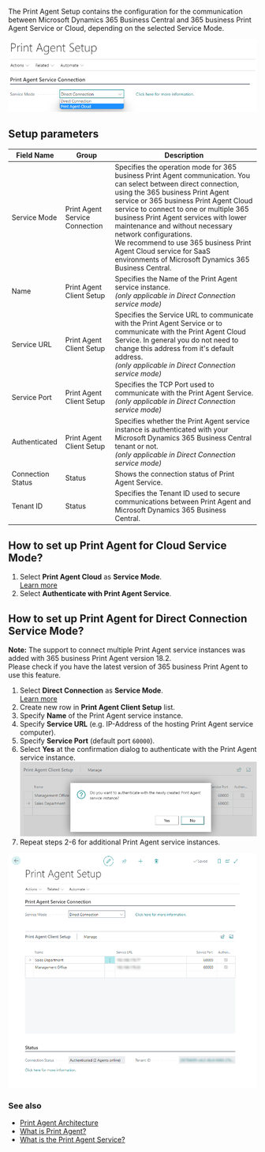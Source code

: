 The Print Agent Setup contains the configuration for the communication between Microsoft Dynamics 365 Business Central and 365 business Print Agent Service or Cloud, depending on the selected Service Mode.

![Print Agent Setup](/assets/images/365-business-print-agent/646d98fab6c688ad444f61f5397dce86873cda4a90db60986a40ba1eb3911ce9.png)

## Setup parameters

| Field Name | Group | Description |
| --- | --- | --- |
| Service Mode | Print Agent Service Connection | Specifies the operation mode for 365 business Print Agent communication. You can select between direct connection, using the 365 business Print Agent service or 365 business Print Agent Cloud service to connect to one or multiple 365 business Print Agent services with lower maintenance and without necessary network configurations.<br>We recommend to use 365 business Print Agent Cloud service for SaaS environments of Microsoft Dynamics 365 Business Central. |
| Name | Print Agent Client Setup | Specifies the Name of the Print Agent service instance.<br>_(only applicable in Direct Connection service mode)_ |
| Service URL | Print Agent Client Setup | Specifies the Service URL to communicate with the Print Agent Service or to communicate with the Print Agent Cloud Service. In general you do not need to change this address from it's default address.<br>_(only applicable in Direct Connection service mode)_ |
| Service Port | Print Agent Client Setup | Specifies the TCP Port used to communicate with the Print Agent Service.<br>_(only applicable in Direct Connection service mode)_ |
| Authenticated | Print Agent Client Setup | Specifies whether the Print Agent service instance is authenticated with your Microsoft Dynamics 365 Business Central tenant or not.<br>_(only applicable in Direct Connection service mode)_ |
| Connection Status | Status | Shows the connection status of Print Agent Service. |
| Tenant ID | Status | Specifies the Tenant ID used to secure communications between Print Agent and Microsoft Dynamics 365 Business Central. |

## How to set up Print Agent for Cloud Service Mode?

 1. Select **Print Agent Cloud** as **Service Mode**.<br>[Learn more](../print-agent-whatis/#architecture)
 2. Select **Authenticate with Print Agent Service**.

## How to set up Print Agent for Direct Connection Service Mode?

<div class="alert alert-info">
    <i class="fa-solid fa-lightbulb"></i> <strong>Note:</strong> The support to connect multiple Print Agent service instances was added with 365 business Print Agent version 18.2.<br>Please check if you have the latest version of 365 business Print Agent to use this feature.
</div>

 1. Select **Direct Connection** as **Service Mode**.<br>[Learn more](../print-agent-whatis/#architecture)
 2. Create new row in **Print Agent Client Setup** list.
 3. Specify **Name** of the Print Agent service instance.
 4. Specify **Service URL** (e.g. IP-Address of the hosting Print Agent service computer).
 5. Specify **Service Port** (default port `60000`).
 6. Select **Yes** at the confirmation dialog to authenticate with the Print Agent service instance.<br>![Confirmation dialog for Print Agent service authentication](/assets/images/365-business-print-agent/a35b2150c883bf9145a1c14e555a9e3bdd18c906ddcef52e7b14a4600699a44a.png)
 7. Repeat steps 2-6 for additional Print Agent service instances.

![Direct Connection - Print Agent Client Setup](/assets/images/365-business-print-agent/ad7903e49277a20398b0c18fa585552dcfe486312d657bc2c78b7e41f2b3d62b.png) 

### See also

 - [Print Agent Architecture](../print-agent-whatis/#architecture)
 - [What is Print Agent?](../print-agent-whatis/)
 - [What is the Print Agent Service?](../print-agent-client-whatis/)
